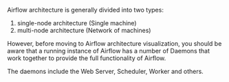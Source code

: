 Airflow architecture is generally divided into two types: 

1) single-node architecture (Single machine)
2) multi-node architecture (Network of machines)


However, before moving to Airflow architecture visualization, you should be aware that a running instance of Airflow has a number of Daemons that work together to provide the full functionality of Airflow.

The daemons include the Web Server, Scheduler, Worker and others.


